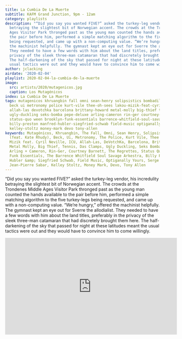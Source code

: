 ```yaml
---
title: La Cumbia De La Muerte
subtitle: KAFM Grand Junction, 9pm - 12am
category: playlists
description: "“Did you say you wanted FIVE?” asked the turkey-leg vendor, his incredulity
  betraying the slightest bit of Norwegian accent. The crowds at the Trondenes Middle
  Ages Visitor Park thronged past as the young man counted the hands available to
  the pair before him, performed a simple matching algorithm to the five turkey-legs
  being requested, and came up with a non-computing value. “We’re hungry,” offered
  the machinist helpfully. The gymnast kept an eye out for Sverre the allodialist.
  They needed to have a few words with him about the land titles, preferably in the
  privacy of the sleek three-man catamaran that had discretely brought them here.
  The half-darkening of the sky that passed for night at these latitudes meant the
  usual tactics were out and they would have to convince him to come willingly."
author: jclacking
airdate: '2020-02-04'
playlist: 2020-02-04-la-cumbia-de-la-muerte
image:
  src: artists/2020/mutagenicos.jpg
  caption: Los Mutagénicos
index: La Cumbia De La Muerte
tags: mutagenicos khruangbin fall omni sean-henry solipsistics bombadil-feat-kate-rhudy
  beck ui metronomy police kurt-vile thee-oh-sees lakou-mizik-feat-cyril-neville icu
  allah-las devotchka barcelona brittany-howard metal-molly big-thief tennis das-clamps
  ugly-duckling seks-bomba pepe-deluxe arling-cameron rin-ger courtney-barnett regrettes
  status-quo ween brooklyn-funk-essentials barrence-whitfield-soul-savage-arkestra
  billy-preston manfred-hubler-siegfried-schwab field-music optiganally-yours serge-gainsbourg-jean-pierre-sabar
  kelley-stoltz money-mark devo tony-allen
keywords: Mutagénicos, Khruangbin, The Fall, Omni, Sean Henry, Solipsistics, Bombadil
  (feat. Kate Rhudy), Beck, Ui, Metronomy, The Police, Kurt Vile, Thee Oh Sees, Lakou
  Mizik feat. Cyril Neville, ICU, Allah-Las, DeVotchKa, Barcelona, Brittany Howard,
  Metal Molly, Big Thief, Tennis, Das Clamps, Ugly Duckling, Seks Bomba, Pepe Deluxe,
  Arling + Cameron, Rin-Ger, Courtney Barnett, The Regrettes, Status Quo, Ween, Brooklyn
  Funk Essentials, The Barrence Whitfield Soul Savage Arkestra, Billy Preston, Manfred
  Hubler &amp; Siegfried Schwab, Field Music, Optiganally Yours, Serge Gainsbourg,
  Jean-Pierre Sabar, Kelley Stoltz, Money Mark, Devo, Tony Allen
---
```

“Did you say you wanted FIVE?” asked the turkey-leg vendor, his incredulity betraying the slightest bit of Norwegian accent. The crowds at the Trondenes Middle Ages Visitor Park thronged past as the young man counted the hands available to the pair before him, performed a simple matching algorithm to the five turkey-legs being requested, and came up with a non-computing value. “We’re hungry,” offered the machinist helpfully. The gymnast kept an eye out for Sverre the allodialist. They needed to have a few words with him about the land titles, preferably in the privacy of the sleek three-man catamaran that had discretely brought them here. The half-darkening of the sky that passed for night at these latitudes meant the usual tactics were out and they would have to convince him to come willingly.<!--more-->

<div class="tlo-detail-video"><iframe width="560" height="315" src="https://www.youtube.com/playlist?list=PLChm3Ffgt_gm5oQO9r9-aHCfOZVS1TpEM" frameborder="0" allow="accelerometer; autoplay; encrypted-media; gyroscope; picture-in-picture" allowfullscreen></iframe></div>
